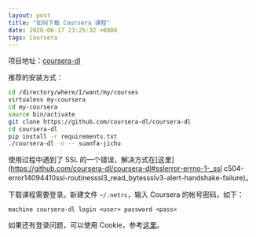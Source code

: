 ```yaml
---
layout: post
title: "如何下载 Coursera 课程"
date: 2020-06-17 23:25:32 +0800
tags: Coursera
---
```


项目地址：[coursera-dl](https://github.com/coursera-dl/coursera-dl)

推荐的安装方式：

```bash
cd /directory/where/I/want/my/courses
virtualenv my-coursera
cd my-coursera
source bin/activate
git clone https://github.com/coursera-dl/coursera-dl
cd coursera-dl
pip install -r requirements.txt
./coursera-dl -n -- suanfa-jichu
```

使用过程中遇到了 SSL 的一个错误，解决方式在[这里](https://github.com/coursera-dl/coursera-dl#sslerror-errno-1-_ssl c504-error14094410ssl-routinesssl3_read_bytessslv3-alert-handshake-failure)。

下载课程需要登录。新建文件 `~/.netrc`，输入 Coursera 的帐号密码，如下：

```
machine coursera-dl login <user> password <pass>
```

如果还有登录问题，可以使用 Cookie，参考[这里](https://github.com/coursera-dl/coursera-dl/issues/702)。
